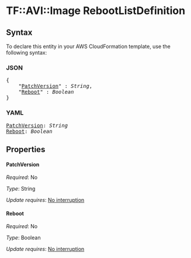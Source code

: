 # TF::AVI::Image RebootListDefinition

## Syntax

To declare this entity in your AWS CloudFormation template, use the following syntax:

### JSON

<pre>
{
    "<a href="#patchversion" title="PatchVersion">PatchVersion</a>" : <i>String</i>,
    "<a href="#reboot" title="Reboot">Reboot</a>" : <i>Boolean</i>
}
</pre>

### YAML

<pre>
<a href="#patchversion" title="PatchVersion">PatchVersion</a>: <i>String</i>
<a href="#reboot" title="Reboot">Reboot</a>: <i>Boolean</i>
</pre>

## Properties

#### PatchVersion

_Required_: No

_Type_: String

_Update requires_: [No interruption](https://docs.aws.amazon.com/AWSCloudFormation/latest/UserGuide/using-cfn-updating-stacks-update-behaviors.html#update-no-interrupt)

#### Reboot

_Required_: No

_Type_: Boolean

_Update requires_: [No interruption](https://docs.aws.amazon.com/AWSCloudFormation/latest/UserGuide/using-cfn-updating-stacks-update-behaviors.html#update-no-interrupt)

